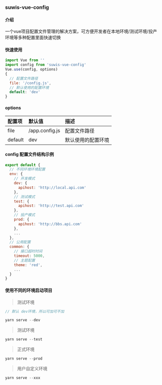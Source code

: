 ### suwis-vue-config

#### 介绍

一个vue项目配置文件管理的解决方案，可方便开发者在本地环境/测试环境/投产环境等多种配置里面快速切换

#### 快速使用

```js
import Vue from ''
import config from 'suwis-vue-config'
Vue.use(config, options)
{
  // 配置文件路径
  file: '/config.js',
  // 默认使用的配置环境
  default: 'dev'
}
```

#### options

| 配置项     | 默认值            | 描述        |
| :------ | :------------- | :-------- |
| file    | /app.config.js | 配置文件路径    |
| default | dev            | 默认使用的配置环境 |

#### config 配置文件结构示例

```js
export default {
  // 不同环境环境配置
  env: {
    // 开发模式
    dev: {
      apihost: 'http://local.api.com'
    },
    // 测试模式
    test: {
      apihost: 'http://test.api.com'
    },
    // 投产模式
    prod: {
      apihost: 'http://bbs.api.com'
    },
    ...
  },
  // 公用配置
  common: {
    // 接口超时时间
    timeout: 5000,
    // 主题配置
    theme: 'red',
    ...
  }
}
```

#### 使用不同的环境启动项目

> 测试环境

```js
// 默认 dev环境，所以可加可不加

yarn serve --dev
```

> 测试环境

```js
yarn serve --test
```

> 正式环境

```js
yarn serve --prod
```

> 用户自定义环境

```js
yarn serve --xxx
```
